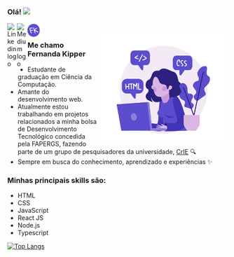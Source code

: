 ### Olá! <img src="https://www.flaticon.com/svg/vstatic/svg/3898/3898671.svg?token=exp=1615828320~hmac=e11d4296b491d16c99c88eb397a4d92b" width="30px">

<a href="https://www.linkedin.com/in/fernanda-kipper-5958a61a9/">
  <img align="left" alt="Linkedin logo" width="22px" src="https://www.flaticon.com/svg/static/icons/svg/2111/2111532.svg" />
</a>
<a href="https://nanda-kipper.medium.com/">
  <img align="left" alt="Medium logo" width="24px" src="https://www.flaticon.com/svg/static/icons/svg/2111/2111505.svg" />
</a>
<a href="https://fernanda-kipper.github.io/">
  <img align="left" alt="Fernanda Kipper logo" width="30px" src="./FkLogo.svg" />
</a>
<br />
<img align="right" alt="Code Girl image" src="./codeGirl.jpg"  width="300px"/>

### Me chamo Fernanda Kipper
- Estudante de graduação em Ciência da Computação.
- Amante do desenvolvimento web. 
- Atualmente estou trabalhando em projetos relacionados a minha bolsa de Desenvolvimento Tecnológico concedida pela FAPERGS, fazendo parte de um grupo de pesquisadores da universidade, [CrIE](http://crie.space/) 🔍
- Sempre em busca do conhecimento, aprendizado e experiências ✨

### Minhas principais skills são:
- HTML
- CSS
- JavaScript 
- React JS
- Node.js
- Typescript

[![Top Langs](https://github-readme-stats.vercel.app/api/top-langs/?username=Fernanda-Kipper)](https://github.com/Fernanda-Kipper)
